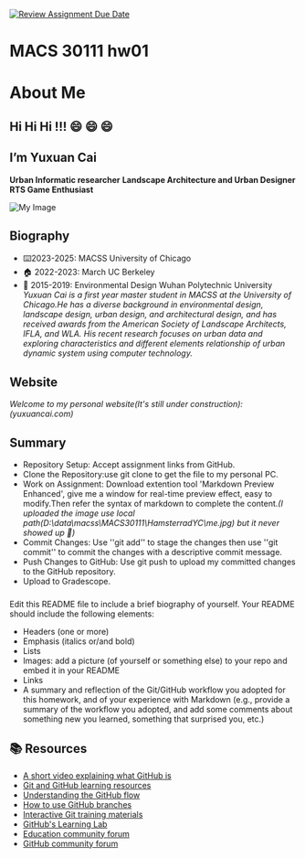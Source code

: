 [![Review Assignment Due Date](https://classroom.github.com/assets/deadline-readme-button-24ddc0f5d75046c5622901739e7c5dd533143b0c8e959d652212380cedb1ea36.svg)](https://classroom.github.com/a/bEPlIkIB)
# MACS 30111 hw01 

# About Me
## Hi Hi Hi !!! :smile: :smile: :smile: ##
## I’m Yuxuan Cai ##
**Urban Informatic researcher**
**Landscape Architecture and Urban Designer**
**RTS Game Enthusiast**

![My Image](D:\data\macss\MACS30111\HamsterradYC\me.jpg)

## Biography
- :keyboard:2023-2025: MACSS University of Chicago
- :house: 2022-2023: March UC Berkeley
- 🌳 2015-2019: Environmental Design Wuhan Polytechnic University 
_Yuxuan Cai is a first year master student in MACSS at the University of Chicago.He has a diverse background in environmental design, landscape design, urban design, and architectural design, and has received awards from the American Society of Landscape Architects, IFLA, and WLA. His recent research focuses on urban data and exploring characteristics and different elements relationship of urban dynamic system using computer technology._

## Website
_Welcome to my personal website(It's still under construction): (yuxuancai.com)_

## Summary
- Repository Setup: Accept assignment links from GitHub.
- Clone the Repository:use git clone to get the file to my personal PC.
- Work on Assignment: Download extention tool 'Markdown Preview Enhanced', give me a window for real-time preview effect, easy to modify.Then refer the syntax of markdown to complete the content._(I uploaded the image use local path(D:\data\macss\MACS30111\HamsterradYC\me.jpg) but it never showed up :thinking:)_
- Commit Changes: Use ''git add'' to stage the changes then use ''git commit'' to commit the changes with a descriptive commit message.
- Push Changes to GitHub: Use git push to upload my committed changes to the GitHub repository. 
- Upload to Gradescope.



###
Edit this README file to include a brief biography of yourself. Your README should include the following elements:
* Headers (one or more)
* Emphasis (italics or/and bold)
* Lists
* Images: add a picture (of yourself or something else) to your repo and embed it in your README
* Links
* A summary and reflection of the Git/GitHub workflow you adopted for this homework, and of your experience with Markdown (e.g., provide a summary of the workflow you adopted, and add some comments about something new you learned, something that surprised you, etc.)



## 📚  Resources 
* [A short video explaining what GitHub is](https://www.youtube.com/watch?v=w3jLJU7DT5E&feature=youtu.be) 
* [Git and GitHub learning resources](https://docs.github.com/en/github/getting-started-with-github/git-and-github-learning-resources) 
* [Understanding the GitHub flow](https://guides.github.com/introduction/flow/)
* [How to use GitHub branches](https://www.youtube.com/watch?v=H5GJfcp3p4Q&feature=youtu.be)
* [Interactive Git training materials](https://githubtraining.github.io/training-manual/#/01_getting_ready_for_class)
* [GitHub's Learning Lab](https://lab.github.com/)
* [Education community forum](https://education.github.community/)
* [GitHub community forum](https://github.community/)
